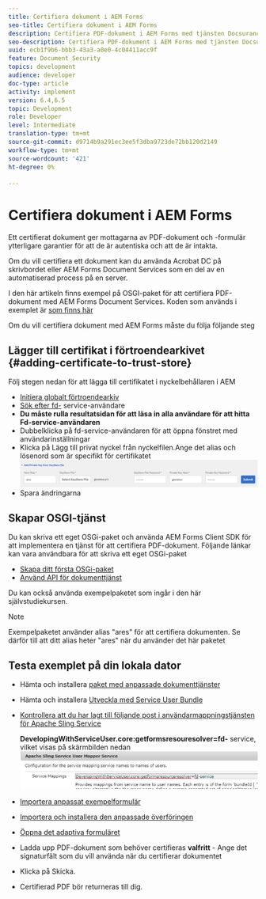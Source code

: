 ```yaml
---
title: Certifiera dokument i AEM Forms
seo-title: Certifiera dokument i AEM Forms
description: Certifiera PDF-dokument i AEM Forms med tjänsten Docsurance
seo-description: Certifiera PDF-dokument i AEM Forms med tjänsten Docsurance
uuid: ecb1f9b6-bbb3-43a3-a0e0-4c04411acc9f
feature: Document Security
topics: development
audience: developer
doc-type: article
activity: implement
version: 6.4,6.5
topic: Development
role: Developer
level: Intermediate
translation-type: tm+mt
source-git-commit: d9714b9a291ec3ee5f3dba9723de72bb120d2149
workflow-type: tm+mt
source-wordcount: '421'
ht-degree: 0%

---
```



# Certifiera dokument i AEM Forms

Ett certifierat dokument ger mottagarna av PDF-dokument och -formulär ytterligare garantier för att de är autentiska och att de är intakta.

Om du vill certifiera ett dokument kan du använda Acrobat DC på skrivbordet eller AEM Forms Document Services som en del av en automatiserad process på en server.

I den här artikeln finns exempel på OSGI-paket för att certifiera PDF-dokument med AEM Forms Document Services. Koden som används i exemplet är [som finns här](https://helpx.adobe.com/experience-manager/6-4/forms/using/aem-document-services-programmatically.html)

Om du vill certifiera dokument med AEM Forms måste du följa följande steg

## Lägger till certifikat i förtroendearkivet {#adding-certificate-to-trust-store}

Följ stegen nedan för att lägga till certifikatet i nyckelbehållaren i AEM

* [Initiera globalt förtroendearkiv](http://localhost:4502/libs/granite/security/content/truststore.html)
* [Sök efter fd-](http://localhost:4502/security/users.html) service-användare
* **Du måste rulla resultatsidan för att läsa in alla användare för att hitta Fd-service-användaren**
* Dubbelklicka på fd-service-användaren för att öppna fönstret med användarinställningar
* Klicka på Lägg till privat nyckel från nyckelfilen.Ange det alias och lösenord som är specifikt för certifikatet
   ![add-certificate](assets/adding-certificate-keystore.PNG)
* Spara ändringarna

## Skapar OSGI-tjänst

Du kan skriva ett eget OSGi-paket och använda AEM Forms Client SDK för att implementera en tjänst för att certifiera PDF-dokument. Följande länkar kan vara användbara för att skriva ett eget OSGi-paket

* [Skapa ditt första OSGi-paket](https://helpx.adobe.com/experience-manager/using/maven_arch13.html)
* [Använd API för dokumenttjänst](https://helpx.adobe.com/experience-manager/6-4/forms/using/aem-document-services-programmatically.html)

Du kan också använda exempelpaketet som ingår i den här självstudiekursen.

>[!NOTE]
>
>Exempelpaketet använder alias &quot;ares&quot; för att certifiera dokumenten. Se därför till att ditt alias heter &quot;ares&quot; när du använder det här paketet

## Testa exemplet på din lokala dator

* Hämta och installera [paket med anpassade dokumenttjänster](/help/forms/assets/common-osgi-bundles/AEMFormsDocumentServices.core-1.0-SNAPSHOT.jar)
* Hämta och installera [Utveckla med Service User Bundle](/help/forms/assets/common-osgi-bundles/DevelopingWithServiceUser.jar)
* [Kontrollera att du har lagt till följande post i användarmappningstjänsten för Apache Sling Service](http://localhost:4502/system/console/configMgr)

   **DevelopingWithServiceUser.core:getformsresouresolver=fd-** service, vilket visas på skärmbilden nedan
   ![User-Mapper](assets/user-mapper-service.PNG)
* [Importera anpassat exempelformulär](assets/certify-pdf-af.zip)
* [Importera och installera den anpassade överföringen](assets/custom-submit-certify.zip)
* [Öppna det adaptiva formuläret](http://localhost:4502/content/dam/formsanddocuments/certifypdf/jcr:content?wcmmode=disabled)
* Ladda upp PDF-dokument som behöver certifieras
   **valfritt**  - Ange det signaturfält som du vill använda när du certifierar dokumentet
* Klicka på Skicka.
* Certifierad PDF bör returneras till dig.


